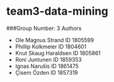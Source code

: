 # team3-data-mining


###Group Number: 3
Authors 
  - Ole Magnus Strand ID 1805599
  - Phillip Kolkmeier ID 1804601
  - Knut Skaug Haraldsen ID 1805861
  - Roni Juntunen ID 1859353
  - Ignas Narušis ID 1861475
  - Çisem Özden ID 1857319
